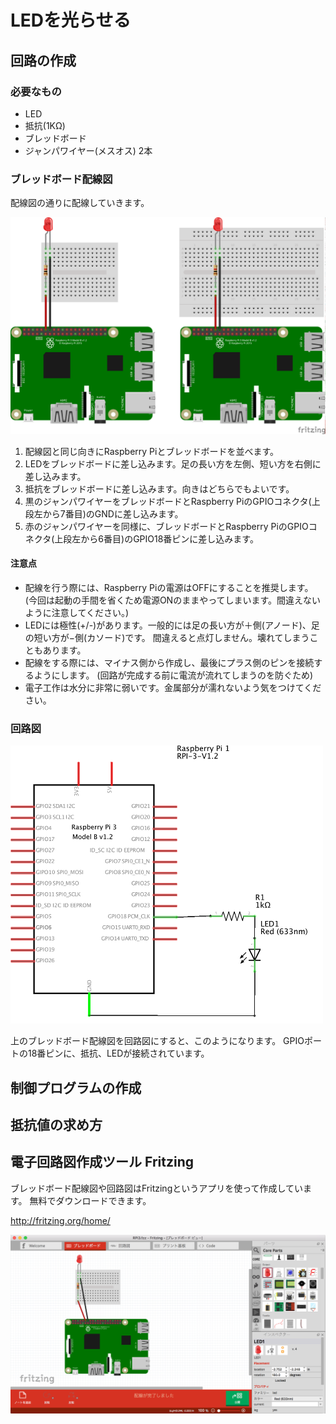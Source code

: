 # LEDを光らせる

## 回路の作成
### 必要なもの

* LED
* 抵抗(1KΩ)
* ブレッドボード
* ジャンパワイヤー(メスオス) 2本

### ブレッドボード配線図

配線図の通りに配線していきます。

![breadboard_led](img/RPi3_breadboard_led.png) 

1. 配線図と同じ向きにRaspberry Piとブレッドボードを並べます。
2. LEDをブレッドボードに差し込みます。足の長い方を左側、短い方を右側に差し込みます。
3. 抵抗をブレッドボードに差し込みます。向きはどちらでもよいです。
4. 黒のジャンパワイヤーをブレッドボードとRaspberry PiのGPIOコネクタ(上段左から7番目)のGNDに差し込みます。
5. 赤のジャンパワイヤーを同様に、ブレッドボードとRaspberry PiのGPIOコネクタ(上段左から6番目)のGPIO18番ピンに差し込みます。

#### 注意点
* 配線を行う際には、Raspberry Piの電源はOFFにすることを推奨します。
(今回は起動の手間を省くため電源ONのままやってしまいます。間違えないように注意してください。)
* LEDには極性(+/-)があります。一般的には足の長い方が＋側(アノード)、足の短い方が−側(カソード)です。
間違えると点灯しません。壊れてしまうこともあります。
* 配線をする際には、マイナス側から作成し、最後にプラス側のピンを接続するようにします。
(回路が完成する前に電流が流れてしまうのを防ぐため)
* 電子工作は水分に非常に弱いです。金属部分が濡れないよう気をつけてください。

### 回路図

![circuit_led](img/RPi3_circuit_led.png)

上のブレッドボード配線図を回路図にすると、このようになります。
GPIOポートの18番ピンに、抵抗、LEDが接続されています。

## 制御プログラムの作成


## 抵抗値の求め方


## 電子回路図作成ツール Fritzing
ブレッドボード配線図や回路図はFritzingというアプリを使って作成しています。
無料でダウンロードできます。

http://fritzing.org/home/

![Fritzing](img/Fritzing_screenshot.png)

